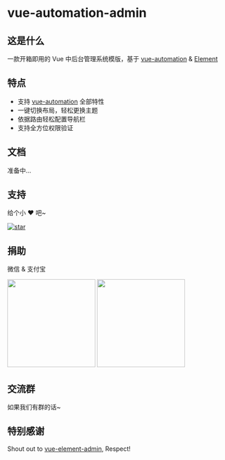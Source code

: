 # vue-automation-admin

## 这是什么

一款开箱即用的 Vue 中后台管理系统模版，基于 [vue-automation](http://eoner.gitee.io/vue-automation) & [Element](https://element.eleme.cn)

## 特点

- 支持 [vue-automation](http://eoner.gitee.io/vue-automation) 全部特性
- 一键切换布局，轻松更换主题
- 依据路由轻松配置导航栏
- 支持全方位权限验证

## 文档

准备中...

## 支持

给个小 ❤️ 吧~

[![star](https://gitee.com/eoner/vue-automation-admin/badge/star.svg?theme=dark)](https://gitee.com/eoner/vue-automation-admin/stargazers)

## 捐助

微信 & 支付宝

<img src="http://eoner.gitee.io/vue-automation/images/reward-wechat.jpg" width="200" height="200" />
<img src="http://eoner.gitee.io/vue-automation/images/reward-alipay.jpg" width="200" height="200" />

## 交流群

如果我们有群的话~

## 特别感谢

Shout out to [vue-element-admin](https://github.com/PanJiaChen/vue-element-admin), Respect!
